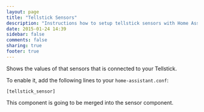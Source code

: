 ```yaml
---
layout: page
title: "Tellstick Sensors"
description: "Instructions how to setup tellstick sensors with Home Assistant."
date: 2015-01-24 14:39
sidebar: false
comments: false
sharing: true
footer: true
---
```


Shows the values of that sensors that is connected to your Tellstick.

To enable it, add the following lines to your `home-assistant.conf`:

```
[tellstick_sensor]
```

<p class='note warning'>
This component is going to be merged into the sensor component.
</p>
